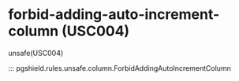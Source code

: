 # forbid-adding-auto-increment-column (USC004)

unsafe(USC004)

::: pgshield.rules.unsafe.column.ForbidAddingAutoIncrementColumn

